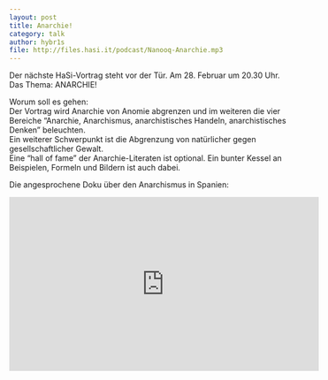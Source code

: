 ```yaml
---
layout: post
title: Anarchie!
category: talk
author: hybr1s
file: http://files.hasi.it/podcast/Nanooq-Anarchie.mp3
---
```

Der nächste HaSi-Vortrag steht vor der Tür. Am 28. Februar um 20.30 Uhr. Das Thema: ANARCHIE!  

Worum soll es gehen:  
Der Vortrag wird Anarchie von Anomie abgrenzen und im weiteren die vier Bereiche “Anarchie, Anarchismus, anarchistisches Handeln, anarchistisches Denken” beleuchten.  
Ein weiterer Schwerpunkt ist die Abgrenzung von natürlicher gegen gesellschaftlicher Gewalt.  
Eine “hall of fame” der Anarchie-Literaten ist optional. Ein bunter Kessel an Beispielen, Formeln und Bildern ist auch dabei.  

<!-- break -->

Die angesprochene Doku über den Anarchismus in Spanien:  

<iframe width="560" height="315" src="http://www.youtube-nocookie.com/embed/zvF7PoB-438?html5=1&rel=0" frameborder="0" allowfullscreen></iframe>
